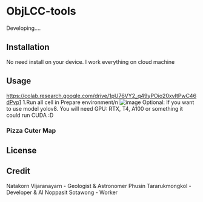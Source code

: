# ObjLCC-tools
Developing....



## Installation
No need install on your device. I work everything on cloud machine

## Usage
https://colab.research.google.com/drive/1pU76VY2_q49yPOio20xvltPwC46dPvp1
1.Run all cell in Prepare environment/n
![image](https://github.com/user-attachments/assets/1d75e4a9-4d69-41cf-8853-574b0bce25e0)
Optional: If you want to use model yolov8. You will need GPU: RTX, T4, A100 or something it could run CUDA :D 


### Pizza Cuter Map


## License

## Credit
Natakorn Vijaranayarn - Geologist & Astronomer
Phusin Tararukmongkol - Developer & AI 
Noppasit Sotawong - Worker
